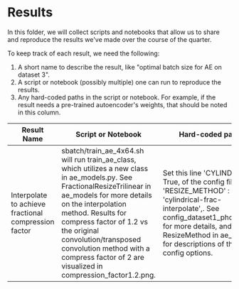 # Results

In this folder, we will collect scripts and notebooks that allow us to share and reproduce the results we've made over the course of the quarter.

To keep track of each result, we need the following: 
 1. A short name to describe the result, like "optimal batch size for AE on dataset 3". 
 2. A script or notebook (possibly multiple) one can run to reproduce the results.
 3. Any hard-coded paths in the script or notebook. For example, if the result needs a pre-trained autoencoder's weights, that should be noted in this column.

| Result Name | Script or Notebook | Hard-coded paths | 
| --- | --- | --- |
| Interpolate to achieve fractional compression factor | sbatch/train_ae_4x64.sh will run train_ae_class, which utilizes a new class in ae_models.py. See FractionalResizeTrilinear in ae_models for more details on the interpolation method. Results for compress factor of 1.2 vs the original convolution/transposed convolution method with a compress factor of 2 are visualized in compression_factor1.2.png. | Set this line 'CYLINDRICAL': True, of the config file to 'RESIZE_METHOD' : 'cylindrical-frac-interpolate',. See config_dataset1_photon.json for more details, and ResizeMethod in ae_models for descriptions of the config options.|
